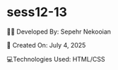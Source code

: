 # sess12-13
👨‍💻 Developed By: Sepehr Nekooian

📅 Created On: July 4, 2025

💻Technologies Used: HTML/CSS 
